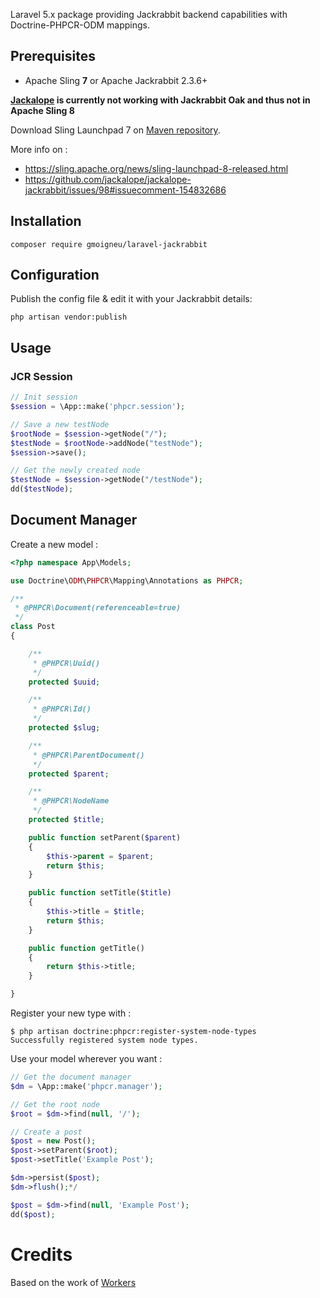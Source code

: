 Laravel 5.x package providing Jackrabbit backend capabilities with Doctrine-PHPCR-ODM mappings.

## Prerequisites

- Apache Sling **7** or Apache Jackrabbit 2.3.6+

**[Jackalope](https://github.com/jackalope/jackalope-jackrabbit/) is currently not working with Jackrabbit Oak and thus not in Apache Sling 8**

Download Sling Launchpad 7 on [Maven repository](http://repo2.maven.org/maven2/org/apache/sling/org.apache.sling.launchpad/7/).

More info on : 
- https://sling.apache.org/news/sling-launchpad-8-released.html
- https://github.com/jackalope/jackalope-jackrabbit/issues/98#issuecomment-154832686




## Installation

	composer require gmoigneu/laravel-jackrabbit

## Configuration

Publish the config file & edit it with your Jackrabbit details:

    php artisan vendor:publish


## Usage

### JCR Session

```php
// Init session
$session = \App::make('phpcr.session');

// Save a new testNode
$rootNode = $session->getNode("/");
$testNode = $rootNode->addNode("testNode");
$session->save();

// Get the newly created node
$testNode = $session->getNode("/testNode");
dd($testNode);
```

## Document Manager

Create a new model :

```php
<?php namespace App\Models;

use Doctrine\ODM\PHPCR\Mapping\Annotations as PHPCR;

/**
 * @PHPCR\Document(referenceable=true)
 */
class Post
{

    /**
     * @PHPCR\Uuid()
     */
    protected $uuid;

    /**
     * @PHPCR\Id()
     */
    protected $slug;

    /**
     * @PHPCR\ParentDocument()
     */
    protected $parent;

    /**
     * @PHPCR\NodeName
     */
    protected $title;

    public function setParent($parent)
    {
        $this->parent = $parent;
        return $this;
    }

    public function setTitle($title)
    {
        $this->title = $title;
        return $this;
    }

    public function getTitle()
    {
        return $this->title;
    }

}
```
    
Register your new type with :

	$ php artisan doctrine:phpcr:register-system-node-types                                                                     
	Successfully registered system node types.

Use your model wherever you want :

```php
// Get the document manager
$dm = \App::make('phpcr.manager');

// Get the root node
$root = $dm->find(null, '/');

// Create a post
$post = new Post();
$post->setParent($root);
$post->setTitle('Example Post');

$dm->persist($post);
$dm->flush();*/

$post = $dm->find(null, 'Example Post');
dd($post);
```

# Credits

Based on the work of [Workers](https://github.com/Workers/laravel-phpcr-odm)